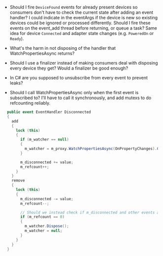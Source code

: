 * Should I fire `DeviceFound` events for already present devices so consumers don't have to check the current state after adding an event handler? I could indicate in the eventArgs if the device is new so existing devices could be ignored or processed differently. Should I fire these events on the event_add thread before returning, or queue a task? Same idea for device `Connected` and adapter state changes (e.g. `PoweredOn` or `Ready`).
* What's the harm in not disposing of the handler that WatchPropertiesAsync returns?
* Should I use a finalizer instead of making consumers deal with disposing every device they get? Would a finalizer be good enough?

* In C# are you supposed to unsubscribe from every event to prevent leaks?

* Should I call WatchPropertiesAsync only when the first event is subscribed to? I'll have to call it synchronously, and add mutexs to do refcounting reliably.

```C#
  public event EventHandler Disconnected
  {
    add
    {
      lock (this)
      {
        if (m_watcher == null)
        {
          m_watcher = m_proxy.WatchPropertiesAsync(OnPropertyChanges).GetAwaiter().GetResult();
        }

        m_disconnected += value;
        m_refcount++;
      }
    }
    remove
    {
      lock (this)
      {
        m_disconnected -= value;
        m_refcount--;

        // Should we instead check if m_disconnected and other events are all null/empty?
        if (m_refcount == 0)
        {
          m_watcher.Dispose();
          m_watcher = null;
        }
      }
    }
  }
```
